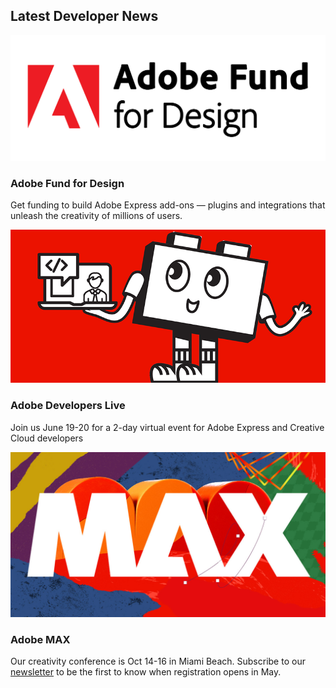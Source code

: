 <TitleBlock slots="heading" theme="lightest" />

## Latest Developer News

<ResourceCard slots="link, image, heading, text" width="33%"  theme='lightest' className="useCaseCard" />

[](https://developer.adobe.com/fund-for-design)

![App Builder](../images/fund_for_design.png)

### Adobe Fund for Design

Get funding to build Adobe Express add-ons — plugins and integrations that unleash the creativity of millions of users.

<ResourceCard slots="link, image, heading, text" width="33%"  theme='lightest' className="useCaseCard"/>

[](https://events.ringcentral.com/events/adobe-developers-live-adobe-express-creative-cloud-2024/registration)

![Adobe Developers Live](../images/blocky_computer.png)

### Adobe Developers Live

Join us June 19-20 for a 2-day virtual event for Adobe Express and Creative Cloud developers

<ResourceCard slots="link, image, heading, text" width="33%"  theme='lightest' className="useCaseCard" />

[](https://www.adobe.com/max.html#)

![Adobe MAX](../images/max.jpeg)

### Adobe MAX

Our creativity conference is Oct 14-16 in Miami Beach. Subscribe to our [newsletter](https://www.adobe.com/max.html#max-mailing-list) to be the first to know when registration opens in May.